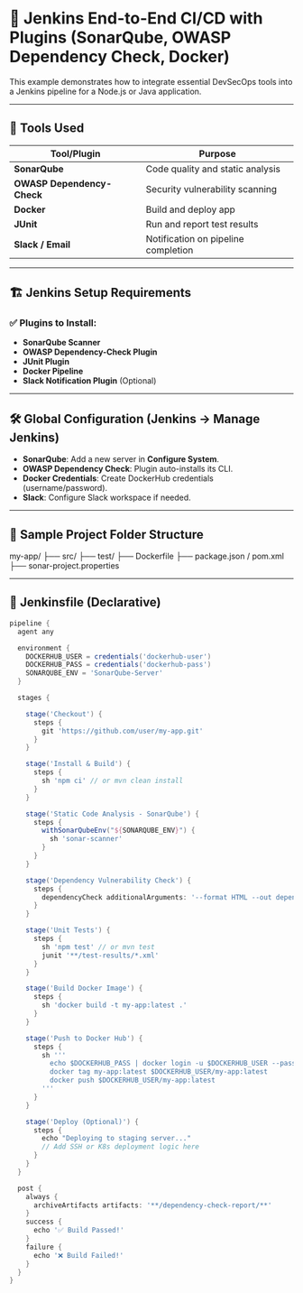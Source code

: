 # 🔐 Jenkins End-to-End CI/CD with Plugins (SonarQube, OWASP Dependency Check, Docker)

This example demonstrates how to integrate essential DevSecOps tools into a Jenkins pipeline for a Node.js or Java application.

---

## 🧰 Tools Used

| Tool/Plugin             | Purpose                                |
|-------------------------|----------------------------------------|
| **SonarQube**           | Code quality and static analysis       |
| **OWASP Dependency-Check** | Security vulnerability scanning       |
| **Docker**              | Build and deploy app                   |
| **JUnit**               | Run and report test results            |
| **Slack / Email**       | Notification on pipeline completion    |

---

## 🏗️ Jenkins Setup Requirements

### ✅ Plugins to Install:
- **SonarQube Scanner**
- **OWASP Dependency-Check Plugin**
- **JUnit Plugin**
- **Docker Pipeline**
- **Slack Notification Plugin** (Optional)

---

## 🛠️ Global Configuration (Jenkins → Manage Jenkins)

- **SonarQube**: Add a new server in **Configure System**.
- **OWASP Dependency Check**: Plugin auto-installs its CLI.
- **Docker Credentials**: Create DockerHub credentials (username/password).
- **Slack**: Configure Slack workspace if needed.

---

## 📁 Sample Project Folder Structure
my-app/
├── src/
├── test/
├── Dockerfile
├── package.json / pom.xml
├── sonar-project.properties


---

## 📜 Jenkinsfile (Declarative)

```groovy
pipeline {
  agent any

  environment {
    DOCKERHUB_USER = credentials('dockerhub-user')
    DOCKERHUB_PASS = credentials('dockerhub-pass')
    SONARQUBE_ENV = 'SonarQube-Server'
  }

  stages {

    stage('Checkout') {
      steps {
        git 'https://github.com/user/my-app.git'
      }
    }

    stage('Install & Build') {
      steps {
        sh 'npm ci' // or mvn clean install
      }
    }

    stage('Static Code Analysis - SonarQube') {
      steps {
        withSonarQubeEnv("${SONARQUBE_ENV}") {
          sh 'sonar-scanner'
        }
      }
    }

    stage('Dependency Vulnerability Check') {
      steps {
        dependencyCheck additionalArguments: '--format HTML --out dependency-check-report'
      }
    }

    stage('Unit Tests') {
      steps {
        sh 'npm test' // or mvn test
        junit '**/test-results/*.xml'
      }
    }

    stage('Build Docker Image') {
      steps {
        sh 'docker build -t my-app:latest .'
      }
    }

    stage('Push to Docker Hub') {
      steps {
        sh '''
          echo $DOCKERHUB_PASS | docker login -u $DOCKERHUB_USER --password-stdin
          docker tag my-app:latest $DOCKERHUB_USER/my-app:latest
          docker push $DOCKERHUB_USER/my-app:latest
        '''
      }
    }

    stage('Deploy (Optional)') {
      steps {
        echo "Deploying to staging server..."
        // Add SSH or K8s deployment logic here
      }
    }
  }

  post {
    always {
      archiveArtifacts artifacts: '**/dependency-check-report/**'
    }
    success {
      echo '✅ Build Passed!'
    }
    failure {
      echo '❌ Build Failed!'
    }
  }
}

